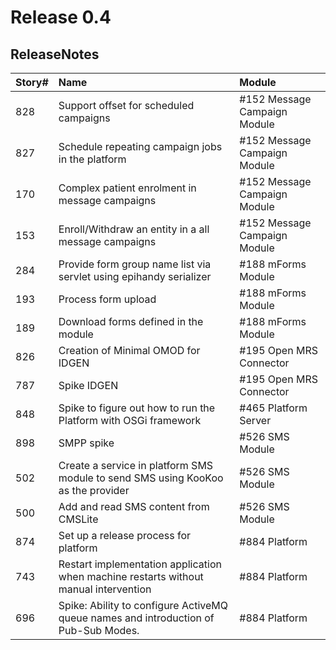 # Release 0.4 #

## ReleaseNotes ##

| **Story#** | **Name** | **Module** |
|:-----------|:---------|:-----------|
| 828        | Support offset for scheduled campaigns | #152 Message Campaign Module |
| 827        | Schedule repeating campaign jobs in the platform | #152 Message Campaign Module |
| 170        | Complex patient enrolment in message campaigns | #152 Message Campaign Module |
| 153        | Enroll/Withdraw an entity in a all message campaigns | #152 Message Campaign Module |
| 284        | Provide form group name list via servlet using epihandy serializer | #188 mForms Module |
| 193        | Process form upload | #188 mForms Module |
| 189        | Download forms defined in the module | #188 mForms Module |
| 826        | Creation of Minimal OMOD for IDGEN | #195 Open MRS Connector |
| 787        | Spike IDGEN | #195 Open MRS Connector |
| 848        | Spike to figure out how to run the Platform with OSGi framework | #465 Platform Server |
| 898        | SMPP spike | #526 SMS Module |
| 502        | Create a service in platform SMS module to send SMS using KooKoo as the provider | #526 SMS Module |
| 500        | Add and read SMS content from CMSLite | #526 SMS Module |
| 874        | Set up a release process for platform | #884 Platform |
| 743        | Restart implementation application when machine restarts without manual intervention | #884 Platform |
| 696        | Spike: Ability to configure ActiveMQ queue names and introduction of Pub-Sub Modes. | #884 Platform |